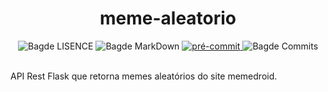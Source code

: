 <h1 align='Center'>meme-aleatorio</h1>

<div align="Center">
    <img src="https://img.shields.io/github/license/ericshantos/meme-aleatorio.svg" alt="Bagde LISENCE">
    <img src="https://img.shields.io/badge/Made%20with-Markdown-1f425f.svg" alt="Bagde MarkDown">
    <a href = "https://github.com/pre-commit/pre-commit" > 
        <img src ="https://img.shields.io/badge/pre--commit-enabled-brightgreen?logo=​​​ pré-commit" alt ="pré-commit" style = "max-width:100%;" /> 
    </a> 
    <img src="https://img.shields.io/github/commits-since/ericshantos/meme-aleatorio/e6910d9.svg" alt="Bagde Commits">
</div>

<br>


API Rest Flask que retorna memes aleatórios do site memedroid.
